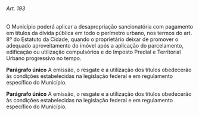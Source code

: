 
###### Art. 193
O Município poderá aplicar a desapropriação sancionatória com pagamento em títulos da dívida pública em todo o perímetro urbano, nos termos do art. 8º do Estatuto da Cidade, quando o proprietário deixar de promover o adequado aproveitamento do imóvel após a aplicação do parcelamento, edificação ou utilização compulsórios e do Imposto Predial e Territorial Urbano progressivo no tempo.

**Parágrafo único** A emissão, o resgate e a utilização dos títulos obedecerão às condições estabelecidas na legislação federal e em regulamento específico do Município.

**Parágrafo único** A emissão, o resgate e a utilização dos títulos obedecerão às condições estabelecidas na legislação federal e em regulamento específico do Município.
